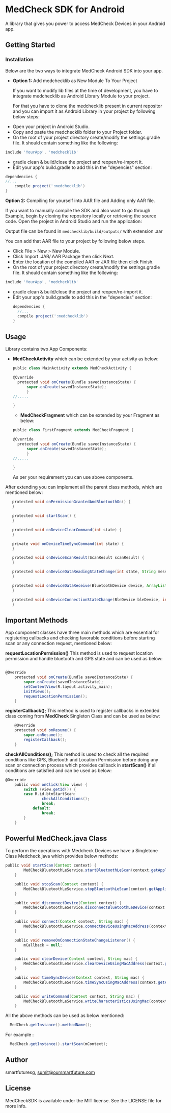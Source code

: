 # MedCheck SDK for Android

A library that gives you power to access MedCheck Devices in your Android app.

## Getting Started
### Installation

Below are the two ways to integrate MedCheck Android SDK into your app.

- **Option 1:** Add medchecklib as New Module To Your Project

  If you want to modify lib files at the time of development, you have to integrate medchecklib as Android Library Module to your project. 
  
  For that you have to clone the medchecklib present in current repositor and you can import it as Android Library in your project by following below steps:
 
* Open your project in Android Studio.
* Copy and paste the medchecklib folder to your Project folder.
* On the root of your project directory create/modify the settings.gradle file. It should contain something like the following:
```groovy
include 'YourApp', 'medchecklib'
```
* gradle clean & build/close the project and reopen/re-import it.
* Edit your app's build.gradle to add this in the "depencies" section:
```groovy
dependencies {
//...
    compile project(':medchecklib')
}
```

**Option 2:** Compiling for yourself into AAR file and Adding only AAR file.

  If you want to manually compile the SDK and also want to go through Example, begin by cloning the repository locally or retrieving the source code. Open the project in Android Studio and run the application:

Output file can be found in `medchecklib/build/outputs/` with extension .aar
  
You can add that AAR file to your project by following below steps.
  * Click File > New > New Module.
  * Click Import .JAR/.AAR Package then click Next.
  * Enter the location of the compiled AAR or JAR file then click Finish.
  * On the root of your project directory create/modify the settings.gradle file. It should contain something like the         following:
  ```groovy
  include 'YourApp', 'medchecklib'
  ```
  * gradle clean & build/close the project and reopen/re-import it.
  * Edit your app's build.gradle to add this in the "depencies" section:
    ```groovy
    dependencies {
      //...
      compile project(':medchecklib')
    }
    ```

## Usage

Library contains two App Components:

* **MedCheckActivity** which can be extended by your activity as below:
  ```groovy
  public class MainActivity extends MedCheckActivity {
  
  @Override
    protected void onCreate(Bundle savedInstanceState) {
        super.onCreate(savedInstanceState);
        }
  //.....
  
  }
  ```
  * **MedCheckFragment** which can be extended by your Fragment as below:
  ```groovy
  public class FirstFragment extends MedCheckFragment {
  
  @Override
    protected void onCreate(Bundle savedInstanceState) {
        super.onCreate(savedInstanceState);
        }
  //.....
  
  }
  ```
  As per your requirement you can use above components.

After extending you can implement all the parent class methods, which are mentioned below:

 ```groovy
    protected void onPermissionGrantedAndBluetoothOn() {
    }

    protected void startScan() {
    }

    protected void onDeviceClearCommand(int state) {
    }

    private void onDeviceTimeSyncCommand(int state) {
    }

    protected void onDeviceScanResult(ScanResult scanResult) {
    }

    protected void onDeviceDataReadingStateChange(int state, String message) {
    }

    protected void onDeviceDataReceive(BluetoothDevice device, ArrayList<IDeviceData> deviceData, String jsonString, String     deviceType) {
    }

    protected void onDeviceConnectionStateChange(BleDevice bleDevice, int status) {
    }
 ```
## Important Methods

App component classes have three main methods which are essential for registering callbacks and checking favorable conditions before starting scan or any connection request, mentioned below:

**requestLocationPermission()** This method is used to request location permission and handle bluetooth and GPS state and can be used as below:

```groovy

@Override
    protected void onCreate(Bundle savedInstanceState) {
        super.onCreate(savedInstanceState);
        setContentView(R.layout.activity_main);
        initViews();
        requestLocationPermission();
    }
```

**registerCallback();** This method is used to register callbacks in extended class coming from **MedCheck** Singleton Class and can be used as below:

```groovy
    @Override
    protected void onResume() {
        super.onResume();
        registerCallback();
    }
```

**checkAllConditions();** This method is used to check all the required conditions like GPS, Bluetooth and Location Permission before doing any scan or connection process which provides callback in **startScan()** if all conditions are satisfied and can be used as below:

```groovy
@Override
    public void onClick(View view) {
        switch (view.getId()) {
        case R.id.btnStartScan:
                checkAllConditions();
                break;
            default:
                break;
        }
    }
```

## Powerful MedCheck.java Class

To perform the operations with Medcheck Devices we have a Singletone Class Medcheck.java which provides below methods:

```groovy
public void startScan(Context context) {
        MedCheckBluetoothLeService.startBluetoothLeScan(context.getApplicationContext());
    }

    public void stopScan(Context context) {
        MedCheckBluetoothLeService.stopBluetoothLeScan(context.getApplicationContext());
    }

    public void disconnectDevice(Context context) {
        MedCheckBluetoothLeService.disconnectBluetoothLeDevice(context.getApplicationContext());
    }

    public void connect(Context context, String mac) {
        MedCheckBluetoothLeService.connectDeviceUsingMacAddress(context.getApplicationContext(), mac);
    }

    public void removeOnConnectionStateChangeListener() {
        mCallback = null;
    }

    public void clearDevice(Context context, String mac) {
        MedCheckBluetoothLeService.clearDeviceUsingMacAddress(context.getApplicationContext(), mac);
    }

    public void timeSyncDevice(Context context, String mac) {
        MedCheckBluetoothLeService.timeSyncUsingMacAddress(context.getApplicationContext(), mac);
    }

    public void writeCommand(Context context, String mac) {
        MedCheckBluetoothLeService.writeCharacteristicsUsingMac(context.getApplicationContext(), mac);
    }
```
All the above methods can be used as below mentioned:

```groovy
  MedCheck.getInstance().methodName();
```
For example :

```groovy
  MedCheck.getInstance().startScan(mContext);
```


## Author

smartfuturesg, sumit@oursmartfuture.com

## License

MedCheckSDK is available under the MIT license. See the LICENSE file for more info.
